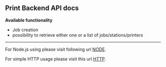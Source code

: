 ## Print Backend API docs

**Available functionality**

*   Job creation
*   possibility to retrieve either one or a list of jobs/stations/printers

---

For Node.js using please visit following url [NODE](https://github.com/bizswoop-development/bizprint-api/blob/master/docs/NODE.md).

For simple HTTP usage please visit this url [HTTP](https://github.com/bizswoop-development/bizprint-api/blob/master/docs/HTTP.md).